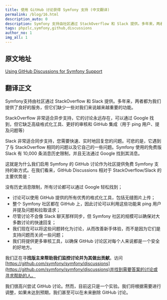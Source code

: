 ```yaml
---
title: 使用 GitHub 讨论获得 Symfony 支持 (中文翻译)
permalink: /blog/16.html
description_auto: 0
description: Symfony 支持由社区通过 StackOverflow 和 Slack 提供。多年来，两者都为我们提供了良好的服务，但它们缺少一些对我们来说越来越重要的功能。
tags: phpzlc,symfony,github,discussions
author_no: 1
img_all: 1
---
```


## 原文地址

[Using GitHub Discussions for Symfony Support](https://symfony.com/blog/using-github-discussions-for-symfony-support#comment-form)

## 翻译正文

Symfony支持由社区通过 StackOverflow 和 Slack 提供。多年来，两者都为我们提供了良好的服务，但它们缺少一些对我们来说越来越重要的功能。

StackOverflow 非常适合异步支持，它的讨论永远存在，可以通过 Google 找到，但它缺乏高级格式化工具、更好的审核和 GitHub 集成（用于 ping 用户、提及问题等）

Slack 非常适合同步支持，您需要快速、实时地回复您的问题。可悲的是，它遇到了与 StackOverflow 相同的问题以及它自己的一些问题。Symfony 使用的免费版 Slack 有 10,000 条消息历史限制，并且无法通过 Google 找到其消息。

这就是为什么我们启用 Symfony 的 GitHub 讨论作为社区提供免费 Symfony 支持的新方式。在我们看来，GitHub Discussions 相对于 StackOverflow/Slack 的主要优势是：

没有历史消息限制，所有讨论都可以通过 Google 轻松找到；

* 讨论可以使用 GitHub 提供的所有优秀的格式化工具，包括无缝图片上传；
* 整个 Symfony 社区都在 GitHub 上，因此讨论可以利用这些功能来 ping 用户并提及问题和拉取请求；
* 尽管讨论不会像 Slack 聊天那样同步，但 Symfony 社区的规模可以确保对大多数讨论的快速回复；
* 我们现在可以将这些问题转化为讨论，从而改善新手体验，而不是因为它们是支持问题而关闭一些问题；
* 我们将提供更多审核工具，以确保 GitHub 讨论区对每个人来说都是一个安全的好地方。

我们正在寻**找版主来帮助我们监控讨论并为其做出贡献**。访问[https://github.com/symfony/symfony/discussions](https://github.com/symfony/symfony/discussions)并找到需要答案的讨论或寻求帮助的人。

我们很高兴尝试 GitHub 讨论。然而，目前这只是一个实验。我们将根据需要进行调整，如果未达到预期，我们甚至可以在未来删除 GitHub 讨论。

